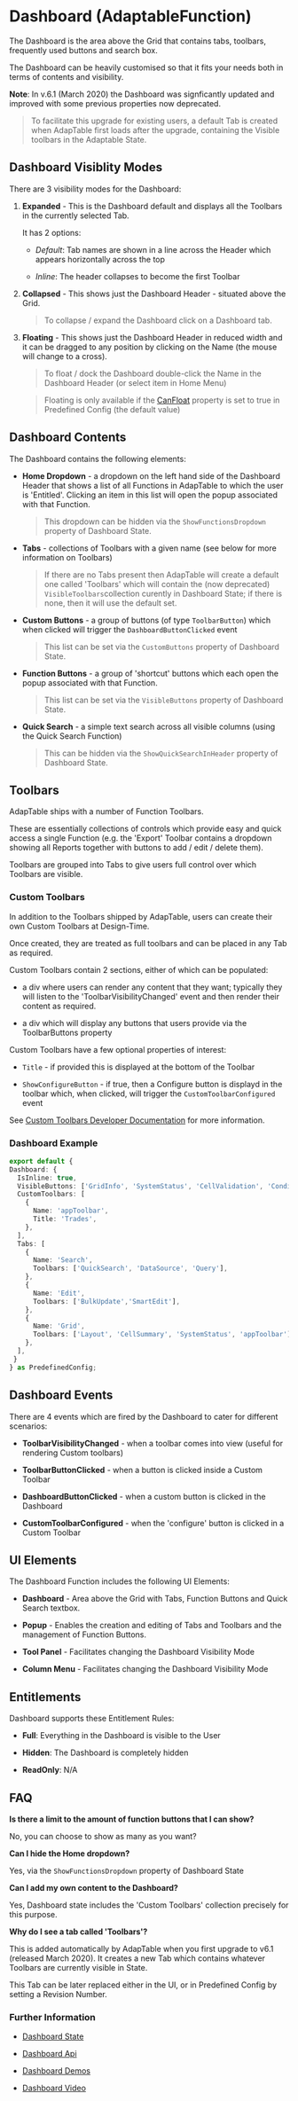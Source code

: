 # Dashboard (AdaptableFunction)

The Dashboard is the area above the Grid that contains tabs, toolbars, frequently used buttons and search box.

The Dashboard can be heavily customised so that it fits your needs both in terms of contents and visibility.

**Note**: In v.6.1 (March 2020) the Dashboard was signficantly updated and improved with some previous properties now deprecated.  

>To facilitate this upgrade for existing users, a default Tab is created when AdapTable first loads after the upgrade, containing the Visible toolbars in the Adaptable State.

## Dashboard Visiblity Modes

There are 3 visibility modes for the Dashboard:

1. **Expanded** - This is the Dashboard default and displays all the Toolbars in the currently selected Tab.
  
    It has 2 options:
  
   - *Default*: Tab names are shown in a line across the Header which appears horizontally across the top
  
   - *Inline*: The header collapses to become the first Toolbar

2. **Collapsed** - This shows just the Dashboard Header - situated above the Grid.

    > To collapse / expand the Dashboard click on a Dashboard tab.

3. **Floating** - This shows just the Dashboard Header in reduced width and it can be dragged to any position by clicking on the Name (the mouse will change to a cross).

    > To float / dock the Dashboard double-click the Name in the Dashboard Header (or select item in Home Menu)
    
    
    > Floating is only available if the [CanFloat](https://api.adaptabletools.com/interfaces/_src_predefinedconfig_dashboardstate_.dashboardstate.html#canfloat) property is set to true in Predefined Config (the default value)

## Dashboard Contents

The Dashboard contains the following elements:

- **Home Dropdown** - a dropdown on the left hand side of the Dashboard Header that shows a list of all Functions in AdapTable to which the user is 'Entitled'.  Clicking an item in this list will open the popup associated with that Function.

    > This dropdown can be hidden via the `ShowFunctionsDropdown` property of Dashboard State.

- **Tabs** - collections of Toolbars with a given name (see below for more information on Toolbars) 
  
    > If there are no Tabs present then AdapTable will create a default one called 'Toolbars' which will contain the (now deprecated) `VisibleToolbars`collection curently in Dashboard State; if there is none, then it will use the default set.

- **Custom Buttons** - a group of buttons (of type `ToolbarButton`) which when clicked will trigger the `DashboardButtonClicked` event
  
  > This list can be set via the `CustomButtons` property of Dashboard State.

- **Function Buttons** - a group of 'shortcut' buttons which each open the popup associated with that Function.
  
  > This list can be set via the `VisibleButtons` property of Dashboard State.

- **Quick Search** - a simple text search across all visible columns (using the Quick Search Function)
  
  > This can be hidden via the `ShowQuickSearchInHeader` property of Dashboard State.

## Toolbars

AdapTable ships with a number of Function Toolbars.

These are essentially collections of controls which provide easy and quick access a single Function (e.g. the 'Export' Toolbar contains a dropdown showing all Reports together with buttons to add / edit / delete them).

Toolbars are grouped into Tabs to give users full control over which Toolbars are visible.

### Custom Toolbars

In addition to the Toolbars shipped by AdapTable, users can create their own Custom Toolbars at Design-Time.  

Once created, they are treated as full toolbars and can be placed in any Tab as required.

Custom Toolbars contain 2 sections, either of which can be populated:
  
- a div where users can render any content that they want; typically they will listen to the 'ToolbarVisibilityChanged' event and then render their content as required.

- a div which will display any buttons that users provide via the ToolbarButtons property
  
Custom Toolbars have a few optional properties of interest:

- `Title` - if provided this is displayed at the bottom of the Toolbar

- `ShowConfigureButton` - if true, then a Configure button is displayd in the toolbar which, when clicked, will trigger the `CustomToolbarConfigured` event


See [Custom Toolbars Developer Documentation](https://api.adaptabletools.com/interfaces/_src_predefinedconfig_dashboardstate_.customtoolbar.html) for more information.

### Dashboard Example

```ts
export default {
Dashboard: {
  IsInline: true,
  VisibleButtons: ['GridInfo', 'SystemStatus', 'CellValidation', 'ConditionalStyle', 'PercentBar'],
  CustomToolbars: [
    {
      Name: 'appToolbar',
      Title: 'Trades',
    },
  ],
  Tabs: [
    {
      Name: 'Search',
      Toolbars: ['QuickSearch', 'DataSource', 'Query'],
    },
    {
      Name: 'Edit',
      Toolbars: ['BulkUpdate','SmartEdit'],
    },
    {
      Name: 'Grid',
      Toolbars: ['Layout', 'CellSummary', 'SystemStatus', 'appToolbar']
    },
  ],
 }
} as PredefinedConfig;

```

## Dashboard Events

There are 4 events which are fired by the Dashboard to cater for different scenarios:

- **ToolbarVisibilityChanged** - when a toolbar comes into view (useful for rendering Custom toolbars)
  
- **ToolbarButtonClicked** - when a button is clicked inside a Custom Toolbar

- **DashboardButtonClicked** - when a custom button is clicked in the Dashboard

- **CustomToolbarConfigured** - when the 'configure' button is clicked in a Custom Toolbar

## UI Elements

The Dashboard Function includes the following UI Elements:

- **Dashboard** - Area above the Grid with Tabs, Function Buttons and Quick Search textbox.

- **Popup** - Enables the creation and editing of Tabs and Toolbars and the management of Function Buttons.

- **Tool Panel** - Facilitates changing the Dashboard Visibility Mode

- **Column Menu** - Facilitates changing the Dashboard Visibility Mode

## Entitlements

Dashboard supports these Entitlement Rules:

- **Full**: Everything in the Dashboard is visible to the User

- **Hidden**: The Dashboard is completely hidden

- **ReadOnly**: N/A

## FAQ

**Is there a limit to the amount of function buttons that I can show?**

No, you can choose to show as many as you want?

**Can I hide the Home dropdown?**

Yes, via the `ShowFunctionsDropdown` property of Dashboard State

**Can I add my own content to the Dashboard?**

Yes, Dashboard state includes the 'Custom Toolbars' collection precisely for this purpose. 

**Why do I see a tab called 'Toolbars'?**

This is added automatically by AdapTable when you first upgrade to v6.1 (released March 2020).  It creates a new Tab which contains whatever Toolbars are currently visible in State. 

This Tab can be later replaced either in the UI, or in Predefined Config by setting a Revision Number.

### Further Information

- [Dashboard State](https://api.adaptabletools.com/interfaces/_src_predefinedconfig_dashboardstate_.dashboardstate.html)

- [Dashboard Api](https://api.adaptabletools.com/interfaces/_src_api_dashboardapi_.dashboardapi.html)

- [Dashboard Demos](https://demo.adaptabletools.com/dashboard)

- [Dashboard Video](https://youtu.be/KrahnLFYHjs)
